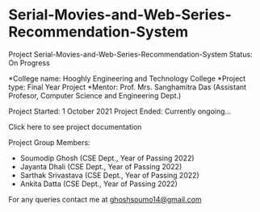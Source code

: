 # Serial-Movies-and-Web-Series-Recommendation-System

Project Serial-Movies-and-Web-Series-Recommendation-System
Status: On Progress

*College name: Hooghly Engineering and Technology College
*Project type: Final Year Project
*Mentor: Prof. Mrs. Sanghamitra Das (Assistant Profesor, Computer Science and Engineering Dept.)

Project Started: 1 October 2021
Project Ended: Currently ongoing...

Click here to see project documentation 

Project Group Members:

* Soumodip Ghosh (CSE Dept., Year of Passing 2022)
* Jayanta Dhali (CSE Dept., Year of Passing 2022)
* Sarthak Srivastava (CSE Dept., Year of Passing 2022)
* Ankita Datta (CSE Dept., Year of Passing 2022)

For any queries contact me at ghoshsoumo14@gmail.com
